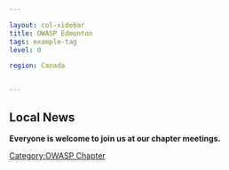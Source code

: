 ```yaml
---

layout: col-sidebar
title: OWASP Edmonton
tags: example-tag
level: 0

region: Canada


---
```

## Local News


**Everyone is welcome to join us at our chapter meetings.**

[Category:OWASP Chapter](Category:OWASP_Chapter "wikilink")
